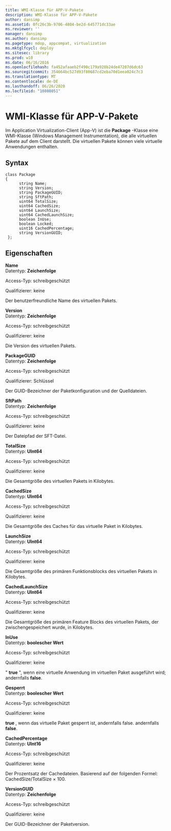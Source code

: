 ```yaml
---
title: WMI-Klasse für APP-V-Pakete
description: WMI-Klasse für APP-V-Pakete
author: dansimp
ms.assetid: 0fc26c3b-9706-4804-be2d-645771dc33ae
ms.reviewer: ''
manager: dansimp
ms.author: dansimp
ms.pagetype: mdop, appcompat, virtualization
ms.mktglfcycl: deploy
ms.sitesec: library
ms.prod: w10
ms.date: 06/16/2016
ms.openlocfilehash: fa452afaaeb2f490c179a928b24de47207d6dc63
ms.sourcegitcommit: 354664bc527d93f80687cd2eba70d1eea024c7c3
ms.translationtype: MT
ms.contentlocale: de-DE
ms.lasthandoff: 06/26/2020
ms.locfileid: "10808051"
---
```

# WMI-Klasse für APP-V-Pakete


Im Application Virtualization-Client (App-V) ist die **Package** -Klasse eine WMI-Klasse (Windows Management Instrumentation), die alle virtuellen Pakete auf dem Client darstellt. Die virtuellen Pakete können viele virtuelle Anwendungen enthalten.

## Syntax


``` syntax
class Package
{
      string Name;
      string Version;
      string PackageGUID;
      string SftPath;
      uint64 TotalSize;
      uint64 CachedSize;
      uint64 LaunchSize;
      uint64 CachedLaunchSize;
      boolean InUse;
      boolean Locked;
      uint16 CachedPercentage;
      string VersionGUID;
 };
```

## Eigenschaften


<a href="" id="name"></a>**Name**  
Datentyp: **Zeichenfolge**

Access-Typ: schreibgeschützt

Qualifizierer: keine

Der benutzerfreundliche Name des virtuellen Pakets.

<a href="" id="version"></a>**Version**  
Datentyp: **Zeichenfolge**

Access-Typ: schreibgeschützt

Qualifizierer: keine

Die Version des virtuellen Pakets.

<a href="" id="packageguid"></a>**PackageGUID**  
Datentyp: **Zeichenfolge**

Access-Typ: schreibgeschützt

Qualifizierer: Schlüssel

Der GUID-Bezeichner der Paketkonfiguration und der Quelldateien.

<a href="" id="sftpath"></a>**SftPath**  
Datentyp: **Zeichenfolge**

Access-Typ: schreibgeschützt

Qualifizierer: keine

Der Dateipfad der SFT-Datei.

<a href="" id="totalsize"></a>**TotalSize**  
Datentyp: **UInt64**

Access-Typ: schreibgeschützt

Qualifizierer: keine

Die Gesamtgröße des virtuellen Pakets in Kilobytes.

<a href="" id="cachedsize"></a>**CachedSize**  
Datentyp: **UInt64**

Access-Typ: schreibgeschützt

Qualifizierer: keine

Die Gesamtgröße des Caches für das virtuelle Paket in Kilobytes.

<a href="" id="launchsize"></a>**LaunchSize**  
Datentyp: **UInt64**

Access-Typ: schreibgeschützt

Qualifizierer: keine

Die Gesamtgröße des primären Funktionsblocks des virtuellen Pakets in Kilobytes.

<a href="" id="cachedlaunchsize"></a>**CachedLaunchSize**  
Datentyp: **UInt64**

Access-Typ: schreibgeschützt

Qualifizierer: keine

Die Gesamtgröße des primären Feature Blocks des virtuellen Pakets, der zwischengespeichert wurde, in Kilobytes.

<a href="" id="inuse"></a>**InUse**  
Datentyp: **boolescher Wert**

Access-Typ: schreibgeschützt

Qualifizierer: keine

" **true** ", wenn eine virtuelle Anwendung im virtuellen Paket ausgeführt wird; andernfalls **false**.

<a href="" id="locked"></a>**Gesperrt**  
Datentyp: **boolescher Wert**

Access-Typ: schreibgeschützt

Qualifizierer: keine

**true** , wenn das virtuelle Paket gesperrt ist, andernfalls false. andernfalls **false**.

<a href="" id="cachedpercentage"></a>**CachedPercentage**  
Datentyp: **UInt16**

Access-Typ: schreibgeschützt

Qualifizierer: keine

Der Prozentsatz der Cachedateien. Basierend auf der folgenden Formel: CachedSize/TotalSize × 100.

<a href="" id="versionguid"></a>**VersionGUID**  
Datentyp: **Zeichenfolge**

Access-Typ: schreibgeschützt

Qualifizierer: keine

Der GUID-Bezeichner der Paketversion.

 

 





